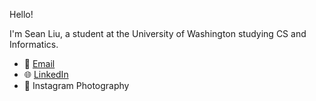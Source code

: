 Hello! 

I'm Sean Liu, a student at the University of Washington studying CS and Informatics.

- 📧 [Email](seanl26@uw.edu)
- 🌐 [LinkedIn](www.linkedin.com/in/sohyliu)
- 📸 Instagram Photography
